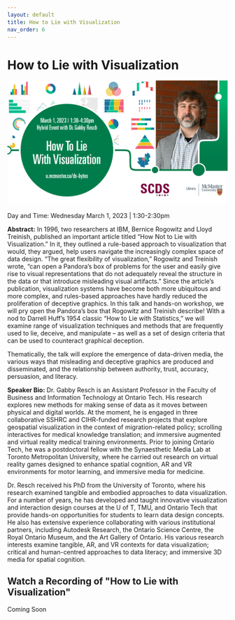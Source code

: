 ```yaml
---
layout: default
title: How to Lie with Visualization
nav_order: 6
---
```


# How to Lie with Visualization

<img src="assets/img/GabbyReschFinal.png" alt="Workshop Title Slide" width="720">

Day and Time: Wednesday March 1, 2023 | 1:30-2:30pm

**Abstract:** In 1996, two researchers at IBM, Bernice Rogowitz and Lloyd Treinish, published an important article titled “How Not to Lie with Visualization.” In it, they outlined a rule-based approach to visualization that would, they argued, help users navigate the increasingly complex space of data design. “The great flexibility of visualization,” Rogowitz and Treinish wrote, “can open a Pandora’s box of problems for the user and easily give rise to visual representations that do not adequately reveal the structure in the data or that introduce misleading visual artifacts.” Since the article’s publication, visualization systems have become both more ubiquitous and more complex, and rules-based approaches have hardly reduced the proliferation of deceptive graphics. In this talk and hands-on workshop, we will pry open the Pandora’s box that Rogowitz and Treinish describe! With a nod to Darrell Huff’s 1954 classic “How to Lie with Statistics,” we will examine range of visualization techniques and methods that are frequently used to lie, deceive, and manipulate – as well as a set of design criteria that can be used to counteract graphical deception.

Thematically, the talk will explore the emergence of data-driven media, the various ways that misleading and deceptive graphics are produced and disseminated, and the relationship between authority, trust, accuracy, persuasion, and literacy.

**Speaker Bio:** Dr. Gabby Resch is an Assistant Professor in the Faculty of Business and Information Technology at Ontario Tech. His research explores new methods for making sense of data as it moves between physical and digital worlds. At the moment, he is engaged in three collaborative SSHRC and CIHR-funded research projects that explore geospatial visualization in the context of migration-related policy; scrolling interactives for medical knowledge translation; and immersive augmented and virtual reality medical training environments. Prior to joining Ontario Tech, he was a postdoctoral fellow with the Synaesthetic Media Lab at Toronto Metropolitan University, where he carried out research on virtual reality games designed to enhance spatial cognition, AR and VR environments for motor learning, and immersive media for medicine.

Dr. Resch received his PhD from the University of Toronto, where his research examined tangible and embodied approaches to data visualization. For a number of years, he has developed and taught innovative visualization and interaction design courses at the U of T, TMU, and Ontario Tech that provide hands-on opportunities for students to learn data design concepts. He also has extensive experience collaborating with various institutional partners, including Autodesk Research, the Ontario Science Centre, the Royal Ontario Museum, and the Art Gallery of Ontario. His various research interests examine tangible, AR, and VR contexts for data visualization; critical and human-centred approaches to data literacy; and immersive 3D media for spatial cognition.

## Watch a Recording of "How to Lie with Visualization"

Coming Soon
